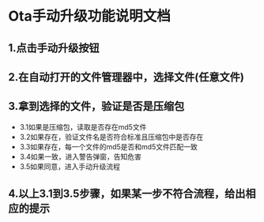 # Ota手动升级功能说明文档
## 1.点击手动升级按钮
## 2.在自动打开的文件管理器中，选择文件(任意文件)
## 3.拿到选择的文件，验证是否是压缩包
  - 3.1如果是压缩包，读取是否存在md5文件
  - 3.2如果存在，验证文件名是否符合标准且压缩包中是否存在
  - 3.3如果存在，每一个文件的md5是否和md5文件匹配一致
  - 3.4如果一致，进入警告弹窗，告知危害
  - 3.5如果同意，进入手动升级流程
## 4.以上3.1到3.5步骤，如果某一步不符合流程，给出相应的提示
